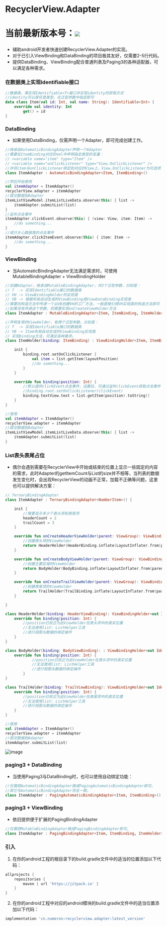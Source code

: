 # RecyclerView.Adapter
# 当前最新版本号：[![](https://jitpack.io/v/cn.numeron/recyclerview.adapter.svg)](https://jitpack.io/#cn.numeron/recyclerview.adapter)

###
* 辅助android开发者快速创建RecyclerView.Adapter的实现。
* 对于已引入ViewBinding和DataBinding的项目极其友好，仅需要2-5行代码。
* 提供DataBinding、ViewBinding配合普通列表及Paging3的各种适配器，可以满足各种需求。

### 在数据类上实现Identifiable<T>接口
```kotlin
//数据类，需实现Identifiable<T>接口并实现identity的获取方式
//identity可以是任意类型，在泛型参数中指定即可
data class Item(val id: Int, val name: String): Identifiable<Int> {
    override val identity: Int 
        get() = id
}
```

### DataBinding
* 如果使用DataBinding，仅需声明一个Adapter，即可完成创建工作。
```kotlin
//继承自AutomaticBindingAdapter声明一个Adapter
//需要在ItemBinding对应的xml中声明指定类型的变量：
// <variable name="item" type="Item" />
// <variable name="onClickListener" type="View.OnClickListener" />
//并将item与onClickListener绑定到对应的View上，View.OnClickListener为可选项
class ItemAdapter : AutomaticBindingAdapter<Item, ItemBinding>()

//然后开始使用
val itemAdapter = ItemAdapter()
recyclerView.adapter = itemAdapter
//提交数据到Adapter
itemListViewModel.itemListLiveData.observe(this) { list ->
    itemAdapter.submitList(list)    
}
//监听点击事件
itemAdapter.clickEvent.observe(this) { (view: View, item: Item) ->
    //do something...
}
//或只关心数据类的点击事件
itemAdapter.clickItemEvent.observe(this) { item: Item ->
    //do something...
}
```

### ViewBinding
* 当AutomaticBindingAdapter无法满足需求时，可使用MutableBindingAdapter + ViewBindingHolder
```kotlin
//创建Adapter，继承自MutableBindingAdapter，共3个泛型参数，分别是：
// T  -> 实现Identifiable接口的数据类
// VH -> ViewBindingHolder的实现类
// VB -> 根据布局自动生成的ViewBinding或ViewDataBinding实现类
//需要向构造方法中传递一个从VB创建VH的工厂方法，一般直接引用VH实现类的构造方法即可
//如果没有传递这个参数，则需要实现onCreateViewHolder方法
class ItemAdapter : MutableBindingAdapter<Item, ItemBinding, ItemHolder>(::ItemHolder)

//声明复用的ViewHolder，有两个泛型参数，分别是：
// T  -> 实现Identifiable接口的数据类
// VB -> Item布局自动生成的ViewBinding实现类
// 实现binding方法，可满足各种需求。
class ItemHolder(binding: ItemBinding) : ViewBindingHolder<Item, ItemBinding>(binding) {

    init {
        binding.root.setOnClickListener {
            val item = list.getItem(layoutPosition)
            //do something...
        }
    }

    override fun binding(position: Int) {
        //默认提供clickEvent点击事件，设置后，可通过监听clickEvent获取点击事件：
        //binding.root.setOnClickListener(clickEvent)
        binding.textView.text = list.getItem(position).toString()
    }
}

//使用
val itemAdapter = ItemAdapter()
recyclerView.adapter = itemAdapter
//提交数据到Adapter
itemListViewModel.itemListLiveData.observe(this) { list ->
    itemAdapter.submitList(list)    
}
```

### List表头表尾占位
* 偶尔会遇到需要在RecyclerView中开始或结束的位置上显示一些固定的内容的需求，此时Adapter的getItemCount与List的size并不相等，当列表的数据发生变化时，会出现RecyclerView的动画不正常，加载不正确等问题，这里也可以提供解决方案：
```kotlin
// TernaryBindingAdapter
class ItemAdapter : TernaryBindingAdapter<NumberItem>() {

    init {
        //需要显示多少个表头项和表尾项
        headerCount = 2
        trailCount = 3
    }

    override fun onCreateHeaderViewHolder(parent: ViewGroup): ViewBindingHolder<out Identifiable<*>, ViewBinding> {
        //创建表头项的ViewHolder
        return HeaderHolder(HeaderBinding.inflate(LayoutInflater.from(parent.context), parent, false))
    }

    override fun onCreateBodyViewHolder(parent: ViewGroup): ViewBindingHolder<out Identifiable<*>, ViewBinding> {
        //创建主要区域的ViewHolder
        return BodyHolder(BodyBinding.inflate(LayoutInflater.from(parent.context), parent, false))
    }

    override fun onCreateTrailViewHolder(parent: ViewGroup): ViewBindingHolder<out Identifiable<*>, ViewBinding> {
        //创建表尾项的ViewHolder
        return TrailHolder(TrailBinding.inflate(LayoutInflater.from(parent.context), parent, false))
    }

}

class HeaderHolder(binding: HeaderViewBinding): ViewBindingHolder<out Identifiable<*>, HeaderViewBinding>(binding) {
    override fun binding(position: Int) {
        //position已校正为此ViewHolder在表头项中的真实位置
        //无法使用list: ListHelper工具
        //进行视图与数据的绑定操作
    }
}

class BodyHolder(binding: BodyViewBinding): : ViewBindingHolder<out Identifiable<*>, HeaderViewBinding>(binding) {
    override fun binding(position: Int) {
            //position已校正为此ViewHolder在表头项中的真实位置
            //无法使用list: ListHelper工具
            //进行视图与数据的绑定操作
        }
}

class TrailHolder(binding: TrailViewBinding): ViewBindingHolder<out Identifiable<*>, TrailViewBinding>(binding) {
    override fun binding(position: Int) {
        //position已校正为此ViewHolder在表尾项中的真实位置
        //无法使用list: ListHelper工具
        //进行视图与数据的绑定操作
    }
}

//使用
val itemAdapter = ItemAdapter()
recyclerView.adapter = itemAdapter
//提交数据到Adapter
itemAdapter.submitList(list)    
```

![image](https://raw.githubusercontent.com/xiazunyang/recyclerview.adapter/main/preview.gif)

### paging3 + DataBinding
* 当使用Paging3与DataBinding时，也可以使用自动绑定功能：
```kotlin
//仅需把AutomaticBindingAdapter换成PagingAutomaticBindingAdapter即可。
//其它与AutomaticBindingAdapter完全一致。
class ItemAdapter : PagingAutomaticBindingAdapter<Item, ItemBinding>()
```

### paging3 + ViewBinding
* 依旧提供便于扩展的PagingBindingAdapter
```kotlin
//仅需把MutableBindingAdapter换成PagingBindingAdapter即可。
class ItemAdapter : PagingBindingAdapter<Item, ItemBinding, ItemHolder>(::ItemHolder)
```

### 引入

1.  在你的android工程的根目录下的build.gradle文件中的适当的位置添加以下代码：
```groovy
allprojects {
    repositories {
        maven { url 'https://jitpack.io' }
    }
}
```

2.  在你的android工程中对应的android模块的build.gradle文件中的适当位置添加以下代码：
```groovy
implementation 'cn.numeron:recyclerview.adapter:latest_version'
```